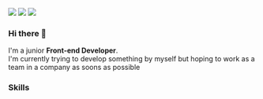 <img src="https://img.shields.io/badge/Notion-3DDC84?style=flat-square&logo=Android&logoColor=lightgrey&color=yello"/> <img src="https://img.shields.io/badge/deokmin.lee92@gmail.com-3DDC84?style=flat-square&logo=Android&logoColor=red&color=red"/> <img src="https://img.shields.io/badge/Linkedin-3DDC84?style=flat-square&logo=Android&logoColor=blue&color=blue"/>

### Hi there 👋
I'm a junior **Front-end Developer**. <br/>
I'm currently trying to develop something by myself but hoping to work as a team in a company as soons as possible

### Skills 



<!--

Here are some ideas to get you started:

- 🔭 I’m currently working on my web application (coming soon)
- 🌱 I’m currently learning Sass and React
- 👯 I’m looking to collaborate on ...
- 🤔 I’m looking for help with ...
- 💬 Ask me about ...
- 📫 How to reach me: deokmin.lee92@gmail.com;https://www.linkedin.com/in/deokminlee92/
- ⚡ Fun fact: ...
-->
